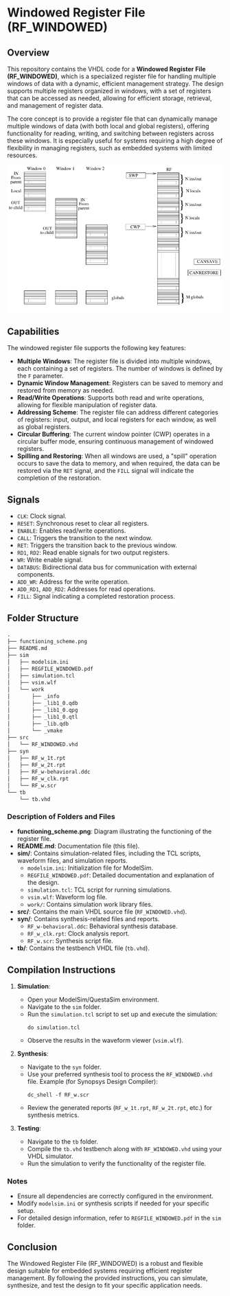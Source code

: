# Windowed Register File (RF_WINDOWED)

## Overview

This repository contains the VHDL code for a **Windowed Register File (RF_WINDOWED)**, which is a specialized register file for handling multiple windows of data with a dynamic, efficient management strategy. The design supports multiple registers organized in windows, with a set of registers that can be accessed as needed, allowing for efficient storage, retrieval, and management of register data.

The core concept is to provide a register file that can dynamically manage multiple windows of data (with both local and global registers), offering functionality for reading, writing, and switching between registers across these windows. It is especially useful for systems requiring a high degree of flexibility in managing registers, such as embedded systems with limited resources.

![Windowed Register File functioning scheme](functioning_scheme.png)

## Capabilities

The windowed register file supports the following key features:
- **Multiple Windows**: The register file is divided into multiple windows, each containing a set of registers. The number of windows is defined by the `F` parameter.
- **Dynamic Window Management**: Registers can be saved to memory and restored from memory as needed.
- **Read/Write Operations**: Supports both read and write operations, allowing for flexible manipulation of register data.
- **Addressing Scheme**: The register file can address different categories of registers: input, output, and local registers for each window, as well as global registers.
- **Circular Buffering**: The current window pointer (CWP) operates in a circular buffer mode, ensuring continuous management of windowed registers.
- **Spilling and Restoring**: When all windows are used, a "spill" operation occurs to save the data to memory, and when required, the data can be restored via the `RET` signal, and the `FILL` signal will indicate the completion of the restoration.

## Signals

- `CLK`: Clock signal.
- `RESET`: Synchronous reset to clear all registers.
- `ENABLE`: Enables read/write operations.
- `CALL`: Triggers the transition to the next window.
- `RET`: Triggers the transition back to the previous window.
- `RD1`, `RD2`: Read enable signals for two output registers.
- `WR`: Write enable signal.
- `DATABUS`: Bidirectional data bus for communication with external components.
- `ADD_WR`: Address for the write operation.
- `ADD_RD1`, `ADD_RD2`: Addresses for read operations.
- `FILL`: Signal indicating a completed restoration process.

## Folder Structure

```
.
├── functioning_scheme.png
├── README.md
├── sim
│   ├── modelsim.ini
│   ├── REGFILE_WINDOWED.pdf
│   ├── simulation.tcl
│   ├── vsim.wlf
│   └── work
│       ├── _info
│       ├── _lib1_0.qdb
│       ├── _lib1_0.qpg
│       ├── _lib1_0.qtl
│       ├── _lib.qdb
│       └── _vmake
├── src
│   └── RF_WINDOWED.vhd
├── syn
│   ├── RF_w_1t.rpt
│   ├── RF_w_2t.rpt
│   ├── RF_w-behavioral.ddc
│   ├── RF_w_clk.rpt
│   └── RF_w.scr
└── tb
    └── tb.vhd
```

### Description of Folders and Files
- **functioning_scheme.png**: Diagram illustrating the functioning of the register file.
- **README.md**: Documentation file (this file).
- **sim/**: Contains simulation-related files, including the TCL scripts, waveform files, and simulation reports.
  - `modelsim.ini`: Initialization file for ModelSim.
  - `REGFILE_WINDOWED.pdf`: Detailed documentation and explanation of the design.
  - `simulation.tcl`: TCL script for running simulations.
  - `vsim.wlf`: Waveform log file.
  - `work/`: Contains simulation work library files.
- **src/**: Contains the main VHDL source file (`RF_WINDOWED.vhd`).
- **syn/**: Contains synthesis-related files and reports.
  - `RF_w-behavioral.ddc`: Behavioral synthesis database.
  - `RF_w_clk.rpt`: Clock analysis report.
  - `RF_w.scr`: Synthesis script file.
- **tb/**: Contains the testbench VHDL file (`tb.vhd`).

## Compilation Instructions

1. **Simulation**:
   - Open your ModelSim/QuestaSim environment.
   - Navigate to the `sim` folder.
   - Run the `simulation.tcl` script to set up and execute the simulation:
     ```
     do simulation.tcl
     ```
   - Observe the results in the waveform viewer (`vsim.wlf`).

2. **Synthesis**:
   - Navigate to the `syn` folder.
   - Use your preferred synthesis tool to process the `RF_WINDOWED.vhd` file. Example (for Synopsys Design Compiler):
     ```
     dc_shell -f RF_w.scr
     ```
   - Review the generated reports (`RF_w_1t.rpt`, `RF_w_2t.rpt`, etc.) for synthesis metrics.

3. **Testing**:
   - Navigate to the `tb` folder.
   - Compile the `tb.vhd` testbench along with `RF_WINDOWED.vhd` using your VHDL simulator.
   - Run the simulation to verify the functionality of the register file.

### Notes
- Ensure all dependencies are correctly configured in the environment.
- Modify `modelsim.ini` or synthesis scripts if needed for your specific setup.
- For detailed design information, refer to `REGFILE_WINDOWED.pdf` in the `sim` folder.

## Conclusion

The Windowed Register File (RF_WINDOWED) is a robust and flexible design suitable for embedded systems requiring efficient register management. By following the provided instructions, you can simulate, synthesize, and test the design to fit your specific application needs.


